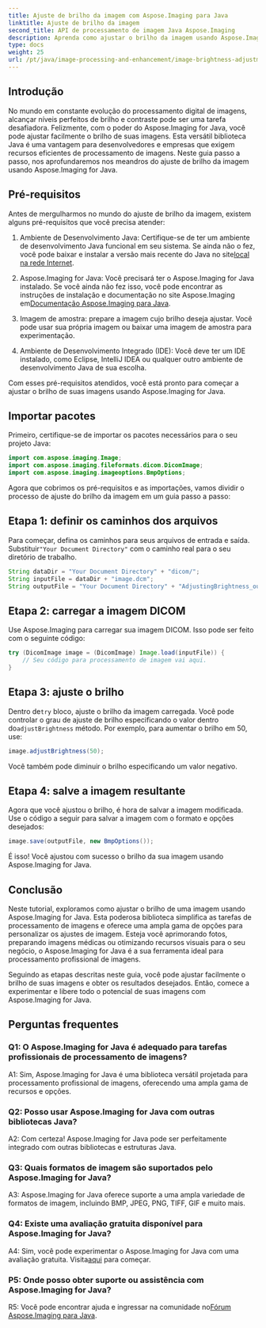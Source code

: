 ```yaml
---
title: Ajuste de brilho da imagem com Aspose.Imaging para Java
linktitle: Ajuste de brilho da imagem
second_title: API de processamento de imagem Java Aspose.Imaging
description: Aprenda como ajustar o brilho da imagem usando Aspose.Imaging for Java. Aprimore suas imagens sem esforço com este guia completo.
type: docs
weight: 25
url: /pt/java/image-processing-and-enhancement/image-brightness-adjustment/
---
```

## Introdução

No mundo em constante evolução do processamento digital de imagens, alcançar níveis perfeitos de brilho e contraste pode ser uma tarefa desafiadora. Felizmente, com o poder do Aspose.Imaging for Java, você pode ajustar facilmente o brilho de suas imagens. Esta versátil biblioteca Java é uma vantagem para desenvolvedores e empresas que exigem recursos eficientes de processamento de imagens. Neste guia passo a passo, nos aprofundaremos nos meandros do ajuste de brilho da imagem usando Aspose.Imaging for Java.

## Pré-requisitos

Antes de mergulharmos no mundo do ajuste de brilho da imagem, existem alguns pré-requisitos que você precisa atender:

1.  Ambiente de Desenvolvimento Java: Certifique-se de ter um ambiente de desenvolvimento Java funcional em seu sistema. Se ainda não o fez, você pode baixar e instalar a versão mais recente do Java no site[local na rede Internet](https://www.oracle.com/java/technologies/javase-downloads).

2. Aspose.Imaging for Java: Você precisará ter o Aspose.Imaging for Java instalado. Se você ainda não fez isso, você pode encontrar as instruções de instalação e documentação no site Aspose.Imaging em[Documentação Aspose.Imaging para Java](https://reference.aspose.com/imaging/java/).

3. Imagem de amostra: prepare a imagem cujo brilho deseja ajustar. Você pode usar sua própria imagem ou baixar uma imagem de amostra para experimentação.

4. Ambiente de Desenvolvimento Integrado (IDE): Você deve ter um IDE instalado, como Eclipse, IntelliJ IDEA ou qualquer outro ambiente de desenvolvimento Java de sua escolha.

Com esses pré-requisitos atendidos, você está pronto para começar a ajustar o brilho de suas imagens usando Aspose.Imaging for Java.

## Importar pacotes

Primeiro, certifique-se de importar os pacotes necessários para o seu projeto Java:

```java
import com.aspose.imaging.Image;
import com.aspose.imaging.fileformats.dicom.DicomImage;
import com.aspose.imaging.imageoptions.BmpOptions;
```

Agora que cobrimos os pré-requisitos e as importações, vamos dividir o processo de ajuste do brilho da imagem em um guia passo a passo:

## Etapa 1: definir os caminhos dos arquivos

Para começar, defina os caminhos para seus arquivos de entrada e saída. Substituir`"Your Document Directory"` com o caminho real para o seu diretório de trabalho.

```java
String dataDir = "Your Document Directory" + "dicom/";
String inputFile = dataDir + "image.dcm";
String outputFile = "Your Document Directory" + "AdjustingBrightness_out.bmp";
```

## Etapa 2: carregar a imagem DICOM

Use Aspose.Imaging para carregar sua imagem DICOM. Isso pode ser feito com o seguinte código:

```java
try (DicomImage image = (DicomImage) Image.load(inputFile)) {
    // Seu código para processamento de imagem vai aqui.
}
```

## Etapa 3: ajuste o brilho

 Dentro de`try` bloco, ajuste o brilho da imagem carregada. Você pode controlar o grau de ajuste de brilho especificando o valor dentro do`adjustBrightness` método. Por exemplo, para aumentar o brilho em 50, use:

```java
image.adjustBrightness(50);
```

Você também pode diminuir o brilho especificando um valor negativo.

## Etapa 4: salve a imagem resultante

Agora que você ajustou o brilho, é hora de salvar a imagem modificada. Use o código a seguir para salvar a imagem com o formato e opções desejados:

```java
image.save(outputFile, new BmpOptions());
```

É isso! Você ajustou com sucesso o brilho da sua imagem usando Aspose.Imaging for Java.

## Conclusão

Neste tutorial, exploramos como ajustar o brilho de uma imagem usando Aspose.Imaging for Java. Esta poderosa biblioteca simplifica as tarefas de processamento de imagens e oferece uma ampla gama de opções para personalizar os ajustes de imagem. Esteja você aprimorando fotos, preparando imagens médicas ou otimizando recursos visuais para o seu negócio, o Aspose.Imaging for Java é a sua ferramenta ideal para processamento profissional de imagens.

Seguindo as etapas descritas neste guia, você pode ajustar facilmente o brilho de suas imagens e obter os resultados desejados. Então, comece a experimentar e libere todo o potencial de suas imagens com Aspose.Imaging for Java.

## Perguntas frequentes

### Q1: O Aspose.Imaging for Java é adequado para tarefas profissionais de processamento de imagens?

A1: Sim, Aspose.Imaging for Java é uma biblioteca versátil projetada para processamento profissional de imagens, oferecendo uma ampla gama de recursos e opções.

### Q2: Posso usar Aspose.Imaging for Java com outras bibliotecas Java?

A2: Com certeza! Aspose.Imaging for Java pode ser perfeitamente integrado com outras bibliotecas e estruturas Java.

### Q3: Quais formatos de imagem são suportados pelo Aspose.Imaging for Java?

A3: Aspose.Imaging for Java oferece suporte a uma ampla variedade de formatos de imagem, incluindo BMP, JPEG, PNG, TIFF, GIF e muito mais.

### Q4: Existe uma avaliação gratuita disponível para Aspose.Imaging for Java?

 A4: Sim, você pode experimentar o Aspose.Imaging for Java com uma avaliação gratuita. Visita[aqui](https://releases.aspose.com/) para começar.

### P5: Onde posso obter suporte ou assistência com Aspose.Imaging for Java?

 R5: Você pode encontrar ajuda e ingressar na comunidade no[Fórum Aspose.Imaging para Java](https://forum.aspose.com/).